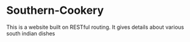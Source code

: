 # Southern-Cookery
This is a website built on RESTful routing. It gives details about various south indian dishes 
